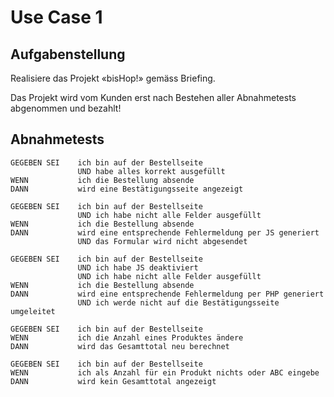 # Use Case 1

## Aufgabenstellung

Realisiere das Projekt «bisHop!» gemäss Briefing.

Das Projekt wird vom Kunden erst nach Bestehen aller Abnahmetests abgenommen und bezahlt!

## Abnahmetests

```
GEGEBEN SEI    ich bin auf der Bestellseite
               UND habe alles korrekt ausgefüllt
WENN           ich die Bestellung absende
DANN           wird eine Bestätigungsseite angezeigt
```

```
GEGEBEN SEI    ich bin auf der Bestellseite  
               UND ich habe nicht alle Felder ausgefüllt 
WENN           ich die Bestellung absende
DANN           wird eine entsprechende Fehlermeldung per JS generiert
               UND das Formular wird nicht abgesendet
```

```
GEGEBEN SEI    ich bin auf der Bestellseite  
               UND ich habe JS deaktiviert
               UND ich habe nicht alle Felder ausgefüllt 
WENN           ich die Bestellung absende
DANN           wird eine entsprechende Fehlermeldung per PHP generiert
               UND ich werde nicht auf die Bestätigungsseite umgeleitet
```

```
GEGEBEN SEI    ich bin auf der Bestellseite  
WENN           ich die Anzahl eines Produktes ändere 
DANN           wird das Gesamttotal neu berechnet 
```

```
GEGEBEN SEI    ich bin auf der Bestellseite  
WENN           ich als Anzahl für ein Produkt nichts oder ABC eingebe
DANN           wird kein Gesamttotal angezeigt
```

